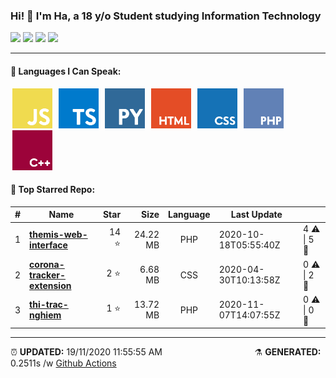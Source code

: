 <h3>Hi! 👋 I'm Ha, a 18 y/o Student studying Information Technology</h3>
<span>
	<img src="https://img.shields.io/badge/17-STARS-8cecff?style=for-the-badge">
	<img src="https://img.shields.io/badge/7-REPOS-f2e174?style=for-the-badge">
	<img src="https://img.shields.io/badge/5-FOLLOWERS-ff9eb6?style=for-the-badge">
	<img src="https://estruyf-github.azurewebsites.net/api/VisitorHit?user=belivipro9x99&repo=belivipro9x99&countColor=#ff85c8">
</span>

<hr>

<h4>🧬 Languages I Can Speak:</h4>
<span>
	<img style="margin: 0 3px" width="64" src="assets/icons/js.png" title="JavaScript">
	<img style="margin: 0 3px" width="64" src="assets/icons/ts.png" title="TypeScript">
	<img style="margin: 0 3px" width="64" src="assets/icons/py.png" title="Python">
	<img style="margin: 0 3px" width="64" src="assets/icons/html.png" title="Hypertext Markup Language">
	<img style="margin: 0 3px" width="64" src="assets/icons/css.png" title="Cascading Style Sheets">
	<img style="margin: 0 3px" width="64" src="assets/icons/php.png" title="Hypertext Preprocessor">
	<img style="margin: 0 3px" width="64" src="assets/icons/cpp.png" title="C++">
</span>

<h4>🥇 Top Starred Repo:</h4>

|#|Name|Star|Size|Language|Last Update||
|---|---|---:|---:|:---:|---|--|
|1|**[themis-web-interface](https://github.com/belivipro9x99/themis-web-interface)**|14 ⭐|24.22 MB|PHP|2020-10-18T05:55:40Z|4 ⚠  \|  5 🍴|
|2|**[corona-tracker-extension](https://github.com/belivipro9x99/corona-tracker-extension)**|2 ⭐|6.68 MB|CSS|2020-04-30T10:13:58Z|0 ⚠  \|  2 🍴|
|3|**[thi-trac-nghiem](https://github.com/belivipro9x99/thi-trac-nghiem)**|1 ⭐|13.72 MB|PHP|2020-11-07T14:07:55Z|0 ⚠  \|  0 🍴|


<hr>

<span style="clear: both">
	<span align="left">⏰ <b>UPDATED:</b> 19/11/2020 11:55:55 AM</span>
	<span>&emsp;&emsp;&emsp;&emsp;&emsp;&emsp;&emsp;&emsp;&emsp;&emsp;</span>
	<span align="right">⚗ <b>GENERATED:</b> 0.2511s /w <a href="https://github.com/belivipro9x99/belivipro9x99/actions" target="_blank">Github Actions</a></span>
</span>
